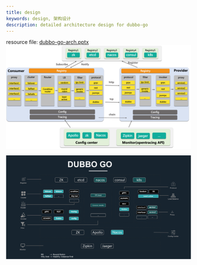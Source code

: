 ```yaml
---
title: design
keywords: design, 架构设计
description: detailed architecture design for dubbo-go
---
```


resource file: [dubbo-go-arch.pptx](../../../resource/dubbo-go-arch.pptx)
![dubbo-go-arch](../../../img/doc/dubbo-go-arch.png)

![dubbo-go-ext](../../../img/doc/dubbo-go-ext.png)
